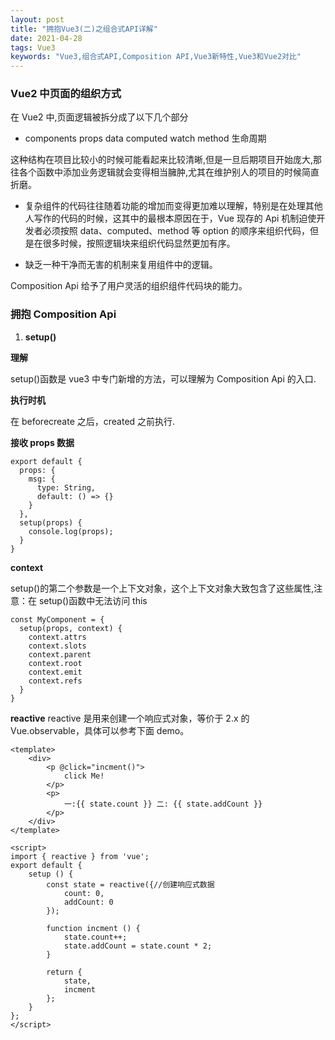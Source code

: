 ```yaml
---
layout: post
title: "拥抱Vue3(二)之组合式API详解"
date: 2021-04-28
tags: Vue3
keywords: "Vue3,组合式API,Composition API,Vue3新特性,Vue3和Vue2对比"
---
```


### Vue2 中页面的组织方式

在 Vue2 中,页面逻辑被拆分成了以下几个部分

- components props data computed watch method 生命周期

这种结构在项目比较小的时候可能看起来比较清晰,但是一旦后期项目开始庞大,那往各个函数中添加业务逻辑就会变得相当臃肿,尤其在维护别人的项目的时候简直折磨。

- 复杂组件的代码往往随着功能的增加而变得更加难以理解，特别是在处理其他人写作的代码的时候，这其中的最根本原因在于，Vue 现存的 Api 机制迫使开发者必须按照 data、computed、method 等 option 的顺序来组织代码，但是在很多时候，按照逻辑块来组织代码显然更加有序。

- 缺乏一种干净而无害的机制来复用组件中的逻辑。

Composition Api 给予了用户灵活的组织组件代码块的能力。

### 拥抱 Composition Api

1. **setup()**

**理解**

setup()函数是 vue3 中专门新增的方法，可以理解为 Composition Api 的入口.

**执行时机**

在 beforecreate 之后，created 之前执行.

**接收 props 数据**

```
export default {
  props: {
    msg: {
      type: String,
      default: () => {}
    }
  },
  setup(props) {
    console.log(props);
  }
}
```

**context**

setup()的第二个参数是一个上下文对象，这个上下文对象大致包含了这些属性,注意：在 setup()函数中无法访问 this

```
const MyComponent = {
  setup(props, context) {
    context.attrs
    context.slots
    context.parent
    context.root
    context.emit
    context.refs
  }
}

```

**reactive**
reactive 是用来创建一个响应式对象，等价于 2.x 的 Vue.observable，具体可以参考下面 demo。

```
<template>
    <div>
        <p @click="incment()">
            click Me!
        </p>
        <p>
            一:{{ state.count }} 二: {{ state.addCount }}
        </p>
    </div>
</template>

<script>
import { reactive } from 'vue';
export default {
    setup () {
        const state = reactive({//创建响应式数据
            count: 0,
            addCount: 0
        });

        function incment () {
            state.count++;
            state.addCount = state.count * 2;
        }

        return {
            state,
            incment
        };
    }
};
</script>
```
